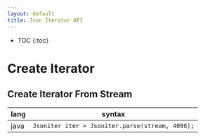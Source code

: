 ```yaml
---
layout: default
title: Json Iterator API
---
```


* TOC
{:toc}

# Create Iterator

## Create Iterator From Stream

| lang | syntax |
| ---  | ---    |
| java | `Jsoniter iter = Jsoniter.parse(stream, 4096);` |
